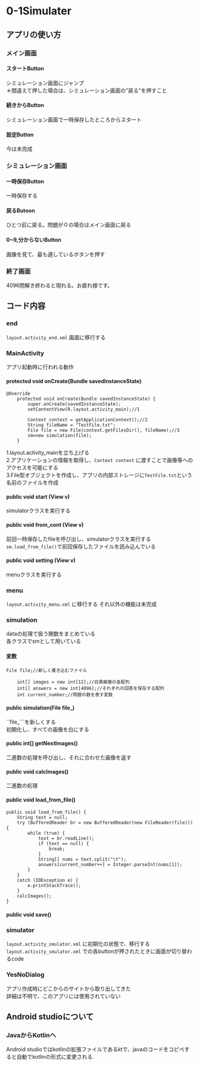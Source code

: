# 0-1Simulater
## アプリの使い方
### メイン画面
#### スタートButton
シミュレーション画面にジャンプ  
＊間違えて押した場合は、シミュレーション画面の"戻る"を押すこと
#### 続きからButton
シミュレーション画面で一時保存したところからスタート
#### 設定Button
今は未完成
### シミュレーション画面
#### 一時保存Button
一時保存する
#### 戻るButoon
ひとつ前に戻る。問題が０の場合はメイン画面に戻る
#### 0~9,分からないButton
画像を見て、最も適しているボタンを押す
### 終了画面
4096問解き終わると現れる。お疲れ様です。
## コード内容
### end
```layout.activity_end.xml``` 画面に移行する
### MainActivity
アプリ起動時に行われる動作
#### protected void onCreate(Bundle savedInstanceState)
```
@Override
    protected void onCreate(Bundle savedInstanceState) {
        super.onCreate(savedInstanceState);
        setContentView(R.layout.activity_main);//1

        Context context = getApplicationContext();//2
        String fileName = "TestFile.txt";
        File file = new File(context.getFilesDir(), fileName);//3
        sm=new simulation(file);
    }
```
1.layout.activity_mainを立ち上げる    
2.アプリケーションの情報を取得し、```Context context``` に渡すことで画像等へのアクセスを可能にする    
3.File型オブジェクトを作成し、アプリの内部ストレージに```TestFile.txt```という名前のファイルを作成

#### public void start (View v)
simulatorクラスを実行する

#### public void from_cont (View v)
前回一時保存したfileを呼び出し、simulatorクラスを実行する
```sm.load_from_file()```で前回保存したファイルを読み込んでいる

#### public void setting (View v)
menuクラスを実行する

### menu
```layout.activity_menu.xml``` に移行する
それ以外の機能は未完成

### simulation
dataの処理で扱う関数をまとめている    
各クラスでsmとして用いている
#### 変数
```
File file;//新しく書き込むファイル

    int[] images = new int[12];//白黒画像の各配列
    int[] answers = new int[4096];//それぞれの回答を保存する配列
    int current_number;//問題の数を表す変数
```
#### public simulation(File file_)
``file_```を新しくする    
初期化し、すべての画像を白にする

#### public int[] getNextImages()
二進数の処理を呼び出し、それに合わせた画像を返す

#### public void calcImages()
二進数の処理

#### public void load_from_file()
```
public void load_from_file() {
    String text = null;
    try (BufferedReader br = new BufferedReader(new FileReader(file))) {
        while (true) {
            text = br.readLine();
            if (text == null) {
                break;
            }
            String[] nums = text.split("\t");
            answers[current_number++] = Integer.parseInt(nums[1]);
        }
    }
    catch (IOException e) {
        e.printStackTrace();
    }
    calcImages();
}
```
#### public void save()
### simulator
```layout.activity_smulator.xml``` に初期化の状態で、移行する    
```layout.activity_smulator.xml``` での各buttonが押されたときに画面が切り替わるcode
### YesNoDialog
アプリ作成時にどこからのサイトから取り出してきた    
詳細は不明で、このアプリには使用されていない
## Android studioについて
### JavaからKotlinへ
Android studioではkotlinの拡張ファイルであるktで、javaのコードをコピペすると自動でkotlinの形式に変更される.
